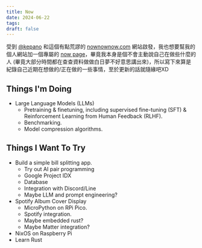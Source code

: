 ```yaml
---
title: Now
date: 2024-06-22
tags: 
draft: false
---
```

受到 [@kepano]() 和這個有點荒謬的 [nownownow.com](https://nownownow.com/about) 網站啟發，我也想要幫我的個人網站加一個專屬的 [now page](now.md)，畢竟我本身是個不會主動說自己在做些什麼的人 (畢竟大部分時間都在查查資料做做白日夢不好意思講出來)，所以寫下來算是紀錄自己近期在想做的/正在做的一些事情，至於更新的話就隨緣吧XD

## Things I'm Doing

- Large Language Models (LLMs)
    - Pretraining & finetuning, including supervised fine-tuning (SFT) & Reinforcement Learning from Human Feedback (RLHF).
    - Benchmarking.
    - Model compression algorithms.

## Things I Want To Try

- Build a simple bill splitting app.
    - Try out AI pair programming
    - Google Project IDX
    - Database
    - Integration with Discord/Line
    - Maybe LLM and prompt engineering?
- Spotify Album Cover Display
    - MicroPython on RPi Pico.
    - Spotify integration.
    - Maybe embedded rust?
    - Maybe Matter integration?
- NixOS on Raspberry Pi
- Learn Rust
